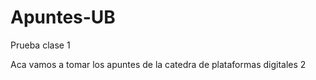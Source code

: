 # Apuntes-UB
Prueba clase 1

Aca vamos a tomar los apuntes de la catedra de plataformas digitales 2
